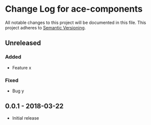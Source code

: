 # Change Log for ace-components
All notable changes to this project will be documented in this file.
This project adheres to [Semantic Versioning](http://semver.org/).

## Unreleased

### Added
- Feature x

### Fixed
- Bug y

## 0.0.1 - 2018-03-22
- Initial release

[Unreleased]: https://github.com/brymck/ace-components/v0.0.1...HEAD

